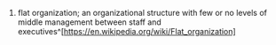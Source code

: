 1. flat organization; an organizational structure with few or no levels of middle management between staff and executives^[https://en.wikipedia.org/wiki/Flat_organization]